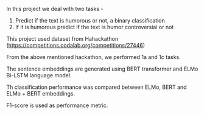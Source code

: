In this project we deal with two tasks -
1. Predict if the text is humorous or not, a binary classification
2. If it is humorous predict if the text is humor controversial or not

This project used dataset from Hahackathon (https://competitions.codalab.org/competitions/27446)

From the above mentioned hackathon, we performed 1a and 1c tasks.

The sentence embeddings are generated using BERT transformer and ELMo Bi-LSTM language model.

Th classification performance was compared between ELMo, BERT and ELMo + BERT embeddings.

F1-score is used as performance metric.
